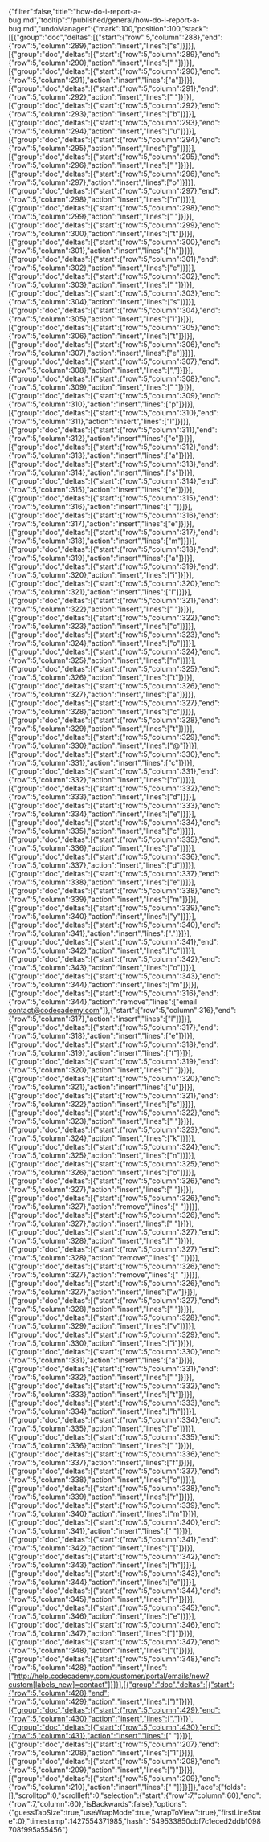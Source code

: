 {"filter":false,"title":"how-do-i-report-a-bug.md","tooltip":"/published/general/how-do-i-report-a-bug.md","undoManager":{"mark":100,"position":100,"stack":[[{"group":"doc","deltas":[{"start":{"row":5,"column":288},"end":{"row":5,"column":289},"action":"insert","lines":["s"]}]}],[{"group":"doc","deltas":[{"start":{"row":5,"column":289},"end":{"row":5,"column":290},"action":"insert","lines":[" "]}]}],[{"group":"doc","deltas":[{"start":{"row":5,"column":290},"end":{"row":5,"column":291},"action":"insert","lines":["a"]}]}],[{"group":"doc","deltas":[{"start":{"row":5,"column":291},"end":{"row":5,"column":292},"action":"insert","lines":[" "]}]}],[{"group":"doc","deltas":[{"start":{"row":5,"column":292},"end":{"row":5,"column":293},"action":"insert","lines":["b"]}]}],[{"group":"doc","deltas":[{"start":{"row":5,"column":293},"end":{"row":5,"column":294},"action":"insert","lines":["u"]}]}],[{"group":"doc","deltas":[{"start":{"row":5,"column":294},"end":{"row":5,"column":295},"action":"insert","lines":["g"]}]}],[{"group":"doc","deltas":[{"start":{"row":5,"column":295},"end":{"row":5,"column":296},"action":"insert","lines":[" "]}]}],[{"group":"doc","deltas":[{"start":{"row":5,"column":296},"end":{"row":5,"column":297},"action":"insert","lines":["o"]}]}],[{"group":"doc","deltas":[{"start":{"row":5,"column":297},"end":{"row":5,"column":298},"action":"insert","lines":["n"]}]}],[{"group":"doc","deltas":[{"start":{"row":5,"column":298},"end":{"row":5,"column":299},"action":"insert","lines":[" "]}]}],[{"group":"doc","deltas":[{"start":{"row":5,"column":299},"end":{"row":5,"column":300},"action":"insert","lines":["t"]}]}],[{"group":"doc","deltas":[{"start":{"row":5,"column":300},"end":{"row":5,"column":301},"action":"insert","lines":["h"]}]}],[{"group":"doc","deltas":[{"start":{"row":5,"column":301},"end":{"row":5,"column":302},"action":"insert","lines":["e"]}]}],[{"group":"doc","deltas":[{"start":{"row":5,"column":302},"end":{"row":5,"column":303},"action":"insert","lines":[" "]}]}],[{"group":"doc","deltas":[{"start":{"row":5,"column":303},"end":{"row":5,"column":304},"action":"insert","lines":["s"]}]}],[{"group":"doc","deltas":[{"start":{"row":5,"column":304},"end":{"row":5,"column":305},"action":"insert","lines":["i"]}]}],[{"group":"doc","deltas":[{"start":{"row":5,"column":305},"end":{"row":5,"column":306},"action":"insert","lines":["t"]}]}],[{"group":"doc","deltas":[{"start":{"row":5,"column":306},"end":{"row":5,"column":307},"action":"insert","lines":["e"]}]}],[{"group":"doc","deltas":[{"start":{"row":5,"column":307},"end":{"row":5,"column":308},"action":"insert","lines":[","]}]}],[{"group":"doc","deltas":[{"start":{"row":5,"column":308},"end":{"row":5,"column":309},"action":"insert","lines":[" "]}]}],[{"group":"doc","deltas":[{"start":{"row":5,"column":309},"end":{"row":5,"column":310},"action":"insert","lines":["p"]}]}],[{"group":"doc","deltas":[{"start":{"row":5,"column":310},"end":{"row":5,"column":311},"action":"insert","lines":["l"]}]}],[{"group":"doc","deltas":[{"start":{"row":5,"column":311},"end":{"row":5,"column":312},"action":"insert","lines":["e"]}]}],[{"group":"doc","deltas":[{"start":{"row":5,"column":312},"end":{"row":5,"column":313},"action":"insert","lines":["a"]}]}],[{"group":"doc","deltas":[{"start":{"row":5,"column":313},"end":{"row":5,"column":314},"action":"insert","lines":["s"]}]}],[{"group":"doc","deltas":[{"start":{"row":5,"column":314},"end":{"row":5,"column":315},"action":"insert","lines":["e"]}]}],[{"group":"doc","deltas":[{"start":{"row":5,"column":315},"end":{"row":5,"column":316},"action":"insert","lines":[" "]}]}],[{"group":"doc","deltas":[{"start":{"row":5,"column":316},"end":{"row":5,"column":317},"action":"insert","lines":["e"]}]}],[{"group":"doc","deltas":[{"start":{"row":5,"column":317},"end":{"row":5,"column":318},"action":"insert","lines":["m"]}]}],[{"group":"doc","deltas":[{"start":{"row":5,"column":318},"end":{"row":5,"column":319},"action":"insert","lines":["a"]}]}],[{"group":"doc","deltas":[{"start":{"row":5,"column":319},"end":{"row":5,"column":320},"action":"insert","lines":["i"]}]}],[{"group":"doc","deltas":[{"start":{"row":5,"column":320},"end":{"row":5,"column":321},"action":"insert","lines":["l"]}]}],[{"group":"doc","deltas":[{"start":{"row":5,"column":321},"end":{"row":5,"column":322},"action":"insert","lines":[" "]}]}],[{"group":"doc","deltas":[{"start":{"row":5,"column":322},"end":{"row":5,"column":323},"action":"insert","lines":["c"]}]}],[{"group":"doc","deltas":[{"start":{"row":5,"column":323},"end":{"row":5,"column":324},"action":"insert","lines":["o"]}]}],[{"group":"doc","deltas":[{"start":{"row":5,"column":324},"end":{"row":5,"column":325},"action":"insert","lines":["n"]}]}],[{"group":"doc","deltas":[{"start":{"row":5,"column":325},"end":{"row":5,"column":326},"action":"insert","lines":["t"]}]}],[{"group":"doc","deltas":[{"start":{"row":5,"column":326},"end":{"row":5,"column":327},"action":"insert","lines":["a"]}]}],[{"group":"doc","deltas":[{"start":{"row":5,"column":327},"end":{"row":5,"column":328},"action":"insert","lines":["c"]}]}],[{"group":"doc","deltas":[{"start":{"row":5,"column":328},"end":{"row":5,"column":329},"action":"insert","lines":["t"]}]}],[{"group":"doc","deltas":[{"start":{"row":5,"column":329},"end":{"row":5,"column":330},"action":"insert","lines":["@"]}]}],[{"group":"doc","deltas":[{"start":{"row":5,"column":330},"end":{"row":5,"column":331},"action":"insert","lines":["c"]}]}],[{"group":"doc","deltas":[{"start":{"row":5,"column":331},"end":{"row":5,"column":332},"action":"insert","lines":["o"]}]}],[{"group":"doc","deltas":[{"start":{"row":5,"column":332},"end":{"row":5,"column":333},"action":"insert","lines":["d"]}]}],[{"group":"doc","deltas":[{"start":{"row":5,"column":333},"end":{"row":5,"column":334},"action":"insert","lines":["e"]}]}],[{"group":"doc","deltas":[{"start":{"row":5,"column":334},"end":{"row":5,"column":335},"action":"insert","lines":["c"]}]}],[{"group":"doc","deltas":[{"start":{"row":5,"column":335},"end":{"row":5,"column":336},"action":"insert","lines":["a"]}]}],[{"group":"doc","deltas":[{"start":{"row":5,"column":336},"end":{"row":5,"column":337},"action":"insert","lines":["d"]}]}],[{"group":"doc","deltas":[{"start":{"row":5,"column":337},"end":{"row":5,"column":338},"action":"insert","lines":["e"]}]}],[{"group":"doc","deltas":[{"start":{"row":5,"column":338},"end":{"row":5,"column":339},"action":"insert","lines":["m"]}]}],[{"group":"doc","deltas":[{"start":{"row":5,"column":339},"end":{"row":5,"column":340},"action":"insert","lines":["y"]}]}],[{"group":"doc","deltas":[{"start":{"row":5,"column":340},"end":{"row":5,"column":341},"action":"insert","lines":["."]}]}],[{"group":"doc","deltas":[{"start":{"row":5,"column":341},"end":{"row":5,"column":342},"action":"insert","lines":["c"]}]}],[{"group":"doc","deltas":[{"start":{"row":5,"column":342},"end":{"row":5,"column":343},"action":"insert","lines":["o"]}]}],[{"group":"doc","deltas":[{"start":{"row":5,"column":343},"end":{"row":5,"column":344},"action":"insert","lines":["m"]}]}],[{"group":"doc","deltas":[{"start":{"row":5,"column":316},"end":{"row":5,"column":344},"action":"remove","lines":["email contact@codecademy.com"]},{"start":{"row":5,"column":316},"end":{"row":5,"column":317},"action":"insert","lines":["l"]}]}],[{"group":"doc","deltas":[{"start":{"row":5,"column":317},"end":{"row":5,"column":318},"action":"insert","lines":["e"]}]}],[{"group":"doc","deltas":[{"start":{"row":5,"column":318},"end":{"row":5,"column":319},"action":"insert","lines":["t"]}]}],[{"group":"doc","deltas":[{"start":{"row":5,"column":319},"end":{"row":5,"column":320},"action":"insert","lines":[" "]}]}],[{"group":"doc","deltas":[{"start":{"row":5,"column":320},"end":{"row":5,"column":321},"action":"insert","lines":["u"]}]}],[{"group":"doc","deltas":[{"start":{"row":5,"column":321},"end":{"row":5,"column":322},"action":"insert","lines":["s"]}]}],[{"group":"doc","deltas":[{"start":{"row":5,"column":322},"end":{"row":5,"column":323},"action":"insert","lines":[" "]}]}],[{"group":"doc","deltas":[{"start":{"row":5,"column":323},"end":{"row":5,"column":324},"action":"insert","lines":["k"]}]}],[{"group":"doc","deltas":[{"start":{"row":5,"column":324},"end":{"row":5,"column":325},"action":"insert","lines":["n"]}]}],[{"group":"doc","deltas":[{"start":{"row":5,"column":325},"end":{"row":5,"column":326},"action":"insert","lines":["o"]}]}],[{"group":"doc","deltas":[{"start":{"row":5,"column":326},"end":{"row":5,"column":327},"action":"insert","lines":[" "]}]}],[{"group":"doc","deltas":[{"start":{"row":5,"column":326},"end":{"row":5,"column":327},"action":"remove","lines":[" "]}]}],[{"group":"doc","deltas":[{"start":{"row":5,"column":326},"end":{"row":5,"column":327},"action":"insert","lines":[" "]}]}],[{"group":"doc","deltas":[{"start":{"row":5,"column":327},"end":{"row":5,"column":328},"action":"insert","lines":[" "]}]}],[{"group":"doc","deltas":[{"start":{"row":5,"column":327},"end":{"row":5,"column":328},"action":"remove","lines":[" "]}]}],[{"group":"doc","deltas":[{"start":{"row":5,"column":326},"end":{"row":5,"column":327},"action":"remove","lines":[" "]}]}],[{"group":"doc","deltas":[{"start":{"row":5,"column":326},"end":{"row":5,"column":327},"action":"insert","lines":["w"]}]}],[{"group":"doc","deltas":[{"start":{"row":5,"column":327},"end":{"row":5,"column":328},"action":"insert","lines":[" "]}]}],[{"group":"doc","deltas":[{"start":{"row":5,"column":328},"end":{"row":5,"column":329},"action":"insert","lines":["v"]}]}],[{"group":"doc","deltas":[{"start":{"row":5,"column":329},"end":{"row":5,"column":330},"action":"insert","lines":["i"]}]}],[{"group":"doc","deltas":[{"start":{"row":5,"column":330},"end":{"row":5,"column":331},"action":"insert","lines":["a"]}]}],[{"group":"doc","deltas":[{"start":{"row":5,"column":331},"end":{"row":5,"column":332},"action":"insert","lines":[" "]}]}],[{"group":"doc","deltas":[{"start":{"row":5,"column":332},"end":{"row":5,"column":333},"action":"insert","lines":["t"]}]}],[{"group":"doc","deltas":[{"start":{"row":5,"column":333},"end":{"row":5,"column":334},"action":"insert","lines":["h"]}]}],[{"group":"doc","deltas":[{"start":{"row":5,"column":334},"end":{"row":5,"column":335},"action":"insert","lines":["e"]}]}],[{"group":"doc","deltas":[{"start":{"row":5,"column":335},"end":{"row":5,"column":336},"action":"insert","lines":[" "]}]}],[{"group":"doc","deltas":[{"start":{"row":5,"column":336},"end":{"row":5,"column":337},"action":"insert","lines":["f"]}]}],[{"group":"doc","deltas":[{"start":{"row":5,"column":337},"end":{"row":5,"column":338},"action":"insert","lines":["o"]}]}],[{"group":"doc","deltas":[{"start":{"row":5,"column":338},"end":{"row":5,"column":339},"action":"insert","lines":["r"]}]}],[{"group":"doc","deltas":[{"start":{"row":5,"column":339},"end":{"row":5,"column":340},"action":"insert","lines":["m"]}]}],[{"group":"doc","deltas":[{"start":{"row":5,"column":340},"end":{"row":5,"column":341},"action":"insert","lines":[" "]}]}],[{"group":"doc","deltas":[{"start":{"row":5,"column":341},"end":{"row":5,"column":342},"action":"insert","lines":["["]}]}],[{"group":"doc","deltas":[{"start":{"row":5,"column":342},"end":{"row":5,"column":343},"action":"insert","lines":["h"]}]}],[{"group":"doc","deltas":[{"start":{"row":5,"column":343},"end":{"row":5,"column":344},"action":"insert","lines":["e"]}]}],[{"group":"doc","deltas":[{"start":{"row":5,"column":344},"end":{"row":5,"column":345},"action":"insert","lines":["r"]}]}],[{"group":"doc","deltas":[{"start":{"row":5,"column":345},"end":{"row":5,"column":346},"action":"insert","lines":["e"]}]}],[{"group":"doc","deltas":[{"start":{"row":5,"column":346},"end":{"row":5,"column":347},"action":"insert","lines":["]"]}]}],[{"group":"doc","deltas":[{"start":{"row":5,"column":347},"end":{"row":5,"column":348},"action":"insert","lines":["("]}]}],[{"group":"doc","deltas":[{"start":{"row":5,"column":348},"end":{"row":5,"column":428},"action":"insert","lines":["http://help.codecademy.com/customer/portal/emails/new?custom[labels_new]=contact"]}]}],[{"group":"doc","deltas":[{"start":{"row":5,"column":428},"end":{"row":5,"column":429},"action":"insert","lines":[")"]}]}],[{"group":"doc","deltas":[{"start":{"row":5,"column":429},"end":{"row":5,"column":430},"action":"insert","lines":["."]}]}],[{"group":"doc","deltas":[{"start":{"row":5,"column":430},"end":{"row":5,"column":431},"action":"insert","lines":[" "]}]}],[{"group":"doc","deltas":[{"start":{"row":5,"column":207},"end":{"row":5,"column":208},"action":"insert","lines":["1"]}]}],[{"group":"doc","deltas":[{"start":{"row":5,"column":208},"end":{"row":5,"column":209},"action":"insert","lines":[")"]}]}],[{"group":"doc","deltas":[{"start":{"row":5,"column":209},"end":{"row":5,"column":210},"action":"insert","lines":[" "]}]}]]},"ace":{"folds":[],"scrolltop":0,"scrollleft":0,"selection":{"start":{"row":7,"column":60},"end":{"row":7,"column":60},"isBackwards":false},"options":{"guessTabSize":true,"useWrapMode":true,"wrapToView":true},"firstLineState":0},"timestamp":1427554371985,"hash":"549533850cbf7c1eced2ddb1098708f995a55456"}